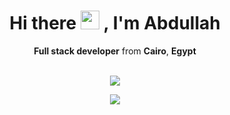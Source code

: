 <h1 align="center">
  <span>
    Hi there
    <img src="https://user-images.githubusercontent.com/45853393/229629933-659375dc-be21-4acf-8c88-0901e702b3be.gif" width="30"/>
  </span>
  , I'm Abdullah
</h1>
<p align="center"><b>Full stack developer</b> from <b>Cairo</b>, <b>Egypt</b></p>

<br>

<div align="center">
  <a href="https://www.facebook.com/abdo.elnegm.779/" target="__blank">
    <img src="https://img.shields.io/badge/-@abdullahessam-4267B2?style=flat&labelColor=4267B2&logo=facebook&logoColor=white&link=https://www.facebook.com/abdo.elnegm.779/"/>
  </a>
</div>

<p align="center">
  <img src="https://user-images.githubusercontent.com/45853393/229385603-f76e81d6-378c-4033-8e46-1073027df053.gif"/>
</p>

